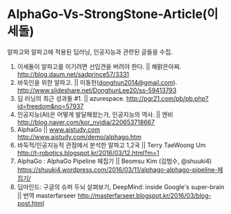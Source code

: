 # AlphaGo-Vs-StrongStone-Article(이세돌)
알파고와 알파고에 적용된 딥러닝, 인공지능과 관련된 글들을 수집. 


1. 이세돌이 알파고를 이기려면 선입견을 버려야 한다. || 해맑은아찌. http://blog.daum.net/sadprince57/3331
2. 바둑인을 위한 알파고. || 이동헌(donghun2014@gmail.com). http://www.slideshare.net/DonghunLee20/ss-59413793
3. 딥 러닝의 최근 성과들 #1. || azurespace. http://pgr21.com/pb/pb.php?id=freedom&no=57937
4. 인공지능(AI)은 어떻게 발달해왔는가, 인공지능의 역사. || 엔비 http://blog.naver.com/kor_nvidia/220653718667
5. AlphaGo || www.aistudy.com http://www.aistudy.com/demo/alphago.htm
6. 바둑적/인공지능적 관점에서 분석한 알파고 1,2국 || Terry TaeWoong Um http://t-robotics.blogspot.kr/2016/03/12.html?m=1
7. AlphaGo : AlphaGo Pipeline 헤집기 || Beomsu Kim (김범수, @shuuki4) https://shuuki4.wordpress.com/2016/03/11/alphago-alphago-pipeline-헤집기/
8. 딥마인드: 구글의 슈퍼 두뇌 살펴보기, DeepMind: inside Google's super-brain || 번역 masterfarseer http://masterfarseer.blogspot.kr/2016/03/blog-post.html
